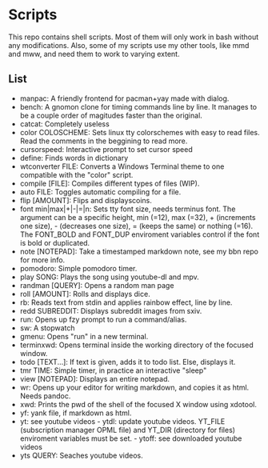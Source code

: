 # Scripts

This repo contains shell scripts. Most of them will only work in bash without
any modifications. Also, some of my scripts use my other tools, like mmd and
mww, and need them to work to varying extent.

## List

- manpac: A friendly frontend for pacman+yay made with dialog.
- bench: A gnomon clone for timing commands line by line.
  It manages to be a couple order of magitudes faster than the original.
- catcat: Completely useless
- color COLOSCHEME: Sets linux tty colorschemes with easy to read files.
  Read the comments in the beggining to read more.
- cursorspeed: Interactive prompt to set cursor speed
- define: Finds words in dictionary
- wtconverter FILE: Converts a Windows Terminal theme to one compatible with
  the "color" script.
- compile [FILE]: Compiles different types of files (WIP).
- auto FILE: Toggles automatic compiling for a file.
- flip [AMOUNT]: Flips and displayscoins.
- font min|max|+|-|=|n: Sets tty font size, needs terminus font. The argument
  can be a specific height, min (=12), max (=32), + (increments one size), -
  (decreases one size), = (keeps the same) or nothing (=16). The FONT\_BOLD
  and FONT\_DUP enviroment variables control if the font is bold or duplicated.
- note [NOTEPAD]: Take a timestamped markdown note, see my bbn repo for more
  info.
- pomodoro: Simple pomodoro timer.
- play SONG: Plays the song using youtube-dl and mpv.
- randman [QUERY]: Opens a random man page
- roll [AMOUNT]: Rolls and displays dice.
- rb: Reads text from stdin and applies rainbow effect, line by line.
- redd SUBREDDIT: Displays subreddit images from sxiv.
- run: Opens up fzy prompt to run a command/alias.
- sw: A stopwatch
- gmenu: Opens "run" in a new terminal.
- terminxwd: Opens terminal inside the working directory of the focused window.
- todo [TEXT...]: If text is given, adds it to todo list. Else, displays it.
- tmr TIME: Simple timer, in practice an interactive "sleep"
- view [NOTEPAD]: Displays an entire notepad.
- wr: Opens up your editor for writing markdown, and copies it as html. Needs
  pandoc.
- xwd: Prints the pwd of the shell of the focused X window using xdotool.
- yf: yank file, if markdown as html.
- yt: see youtube videos - ytdl: update youtube videos. YT\_FILE (subscription manager OPML file) and YT\_DIR (directory for files) enviroment variables must be set.  - ytoff: see downloaded youtube videos
- yts QUERY: Seaches youtube videos.
